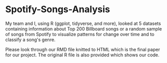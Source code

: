 # Spotify-Songs-Analysis
My team and I, using R (ggplot, tidyverse, and more), looked at 5 datasets containing information about Top 200 Billboard songs or a random sample of songs from Spotify to visualize patterns for change over time and to classify a song's genre.

Please look through our RMD file knitted to HTML which is the final paper for our project. The original R file is also provided which shows our code.

